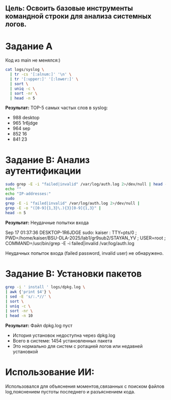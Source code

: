 ## Цель: Освоить базовые инструменты командной строки для анализа системных логов.
# Задание А
Код из main не менялся:)
```bash
cat logs/syslog \
  | tr -cs '[:alnum:]' '\n' \
  | tr '[:upper:]' '[:lower:]' \
  | sort \
  | uniq -c \
  | sort -nr \
  | head -n 5
```
**Результат:** TOP-5 самых частых слов в syslog:
- 988 desktop
- 965 1r6jdge
- 964 sep
- 852 16
- 841 23
# Задание B: Анализ аутентификации
```bash
sudo grep -E -i "failed|invalid" /var/log/auth.log 2>/dev/null | head -n 5
echo ""
echo "IP-addresses:"
sudo
grep -E -i "failed|invalid" /var/log/auth.log 2>/dev/null |
grep -E -o "([0-9]{1,3}\.){3}[0-9]{1,3}" |
head -n 5
```
**Результат:** Неудачные попытки входа

Sep 17 01:37:36 DESKTOP-1R6JDGE sudo:   kaiser : TTY=pts/0 ; PWD=/home/kaiser/BSU-DLA-2025/lab1/gr9sub2/STAYAN_YV ; 
USER=root ; COMMAND=/usr/bin/grep -E -i failed|invalid /var/log/auth.log

Неудачных попыток входа (failed password, invalid user) не обнаружено.
# Задание B: Установки пакетов 
```bash
grep -i ' install ' logs/dpkg.log \
| awk {'print $4'} \
| sed -E 's/:.*//' \
| sort \
| uniq -c \
| sort -nr \
| head -n 10
```
**Результат:** Файл dpkg.log пуст
- История установок недоступна через dpkg.log
- Всего в системе: 1454 установленных пакета
- Это нормально для систем с ротацией логов или недавней установкой
# Использование ИИ:
Использовался для объяснения моментов,связанных с поиском файлов log,пояснением пустоты последнего и разъяснением кода.

